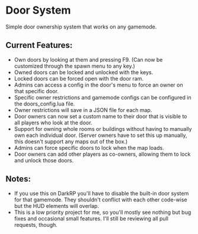 # Door System
Simple door ownership system that works on any gamemode.

## Current Features:
- Own doors by looking at them and pressing F9. (Can now be customized through the spawn menu to any key.)
- Owned doors can be locked and unlocked with the keys.
- Locked doors can be forced open with the door ram.
- Admins can access a config in the door's menu to force an owner on that specific door.
- Specific owner restrictions and gamemode configs can be configured in the doors_config.lua file.
- Owner restrictions will save in a JSON file for each map.
- Door owners can now set a custom name to their door that is visible to all players who look at the door.
- Support for owning whole rooms or buildings without having to manually own each individual door. (Server owners have to set this up manually, this doesn't support any maps out of the box.)
- Admins can force specific doors to lock when the map loads.
- Door owners can add other players as co-owners, allowing them to lock and unlock those doors.

## Notes:
- If you use this on DarkRP you'll have to disable the built-in door system for that gamemode. They shouldn't conflict with each other code-wise but the HUD elements will overlap.
- This is a low priority project for me, so you'll mostly see nothing but bug fixes and occasional small features. I'll still be reviewing all pull requests, though.
